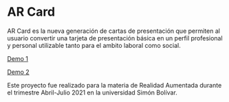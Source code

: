 # AR Card

AR Card es la nueva generación de cartas de presentación que permiten al usuario convertir una tarjeta de presentación básica en un perfil profesional y personal utilizable tanto para el ambito laboral como social.

[Demo 1](https://www.youtube.com/watch?v=xTpiiizEpSI)

[Demo 2](https://www.youtube.com/watch?v=Y8tZVMkM0X4)

Este proyecto fue realizado para la materia de Realidad Aumentada durante el trimestre Abril-Julio 2021 en la universidad Simón Bolívar.
